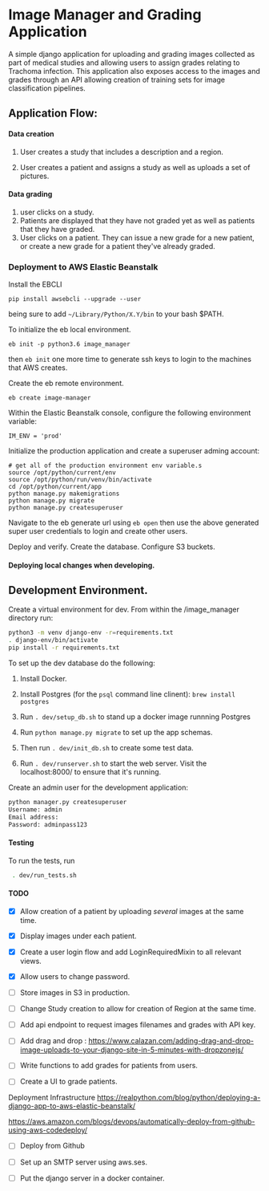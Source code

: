 # Image Manager and Grading Application

A simple django application for uploading and grading images collected as part of medical
studies and allowing users to assign grades relating to Trachoma infection.
This application also exposes access to the images and grades through an API allowing creation
of training sets for image classification pipelines.


## Application Flow:

#### Data creation
1) User creates a study that includes a description and a region.

2) User creates a patient and assigns a study as well as uploads a set of pictures.


#### Data grading
1) user clicks on a study.
2) Patients are displayed that they have not graded yet as well as patients that they have graded.
3) User clicks on a patient.  They can issue a new grade for a new patient, or create a new grade for a patient they've already graded.


### Deployment to AWS Elastic Beanstalk

Install the EBCLI
```
pip install awsebcli --upgrade --user
```
being sure to add `~/Library/Python/X.Y/bin` to your bash $PATH.

To initialize the eb local environment.
```
eb init -p python3.6 image_manager
```
then `eb init` one more time to generate ssh keys to login to the machines that
AWS creates.

Create the eb remote environment.
```
eb create image-manager
```

Within the Elastic Beanstalk console, configure the following environment
variable:
```
IM_ENV = 'prod'
```


Initialize the production application and create a superuser adming account:
```
# get all of the production environment env variable.s
source /opt/python/current/env
source /opt/python/run/venv/bin/activate
cd /opt/python/current/app
python manage.py makemigrations
python manage.py migrate
python manage.py createsuperuser
```

Navigate to the eb generate url using `eb open` then use the above generated
super user credentials to login and create other users.

Deploy and verify.
Create the database.
Configure S3 buckets.



#### Deploying local changes when developing.


## Development Environment.

Create a virtual environment for dev.  From within the /image_manager directory run:

```bash
python3 -m venv django-env -r=requirements.txt
. django-env/bin/activate
pip install -r requirements.txt
```


To set up the dev database do the following:

1) Install Docker.

2) Install Postgres (for the `psql` command line clinent): `brew install postgres`

3) Run `. dev/setup_db.sh` to stand up a docker image runnning Postgres

4) Run `python manage.py migrate` to set up the app schemas.

5) Then run `. dev/init_db.sh` to create some test data.

6) Run `. dev/runserver.sh` to start the web server. Visit the localhost:8000/ to ensure that it's running.

Create an admin user for the development application:
```bash
python manager.py createsuperuser
Username: admin
Email address:
Password: adminpass123
```


#### Testing

To run the tests, run
```bash
 . dev/run_tests.sh
```


#### TODO

- [X] Allow creation of a patient by uploading _several_ images at the same time.
- [X] Display images under each patient.
- [X] Create a user login flow and add LoginRequiredMixin to all relevant views.
- [X] Allow users to change password.
- [ ] Store images in S3 in production.
- [ ] Change Study creation to allow for creation of Region at the same time.
- [ ] Add api endpoint to request images filenames and grades with API key.

- [ ] Add drag and drop : https://www.calazan.com/adding-drag-and-drop-image-uploads-to-your-django-site-in-5-minutes-with-dropzonejs/
- [ ] Write functions to add grades for patients from users.
- [ ] Create a UI to grade patients.

Deployment Infrastructure
https://realpython.com/blog/python/deploying-a-django-app-to-aws-elastic-beanstalk/

https://aws.amazon.com/blogs/devops/automatically-deploy-from-github-using-aws-codedeploy/
- [ ] Deploy from Github
- [ ] Set up an SMTP server using aws.ses.
- [ ] Put the django server in a docker container.

